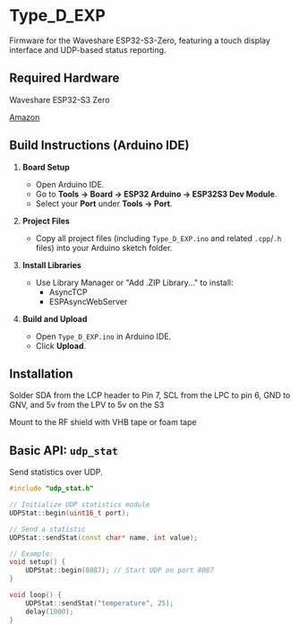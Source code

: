 # Type_D_EXP

Firmware for the Waveshare ESP32-S3-Zero, featuring a touch display interface and UDP-based status reporting.

## Required Hardware

Waveshare ESP32-S3 Zero

<a href="https://www.amazon.com/dp/B0CS6VS1DJ?ref_=ppx_hzsearch_conn_dt_b_fed_asin_title_2">Amazon</a>

## Build Instructions (Arduino IDE)

1. **Board Setup**  
   - Open Arduino IDE.  
   - Go to **Tools → Board → ESP32 Arduino → ESP32S3 Dev Module**.  
   - Select your **Port** under **Tools → Port**.

2. **Project Files**  
   - Copy all project files (including `Type_D_EXP.ino` and related `.cpp`/`.h` files) into your Arduino sketch folder.

3. **Install Libraries**  
   - Use Library Manager or "Add .ZIP Library..." to install:  
     - AsyncTCP  
     - ESPAsyncWebServer  


5. **Build and Upload**  
   - Open `Type_D_EXP.ino` in Arduino IDE.  
   - Click **Upload**.

## Installation

Solder SDA from the LCP header to Pin 7, SCL from the LPC to pin 6, GND to GNV, and 5v from the LPV to 5v on the S3

Mount to the RF shield with VHB tape or foam tape

## Basic API: `udp_stat`

Send statistics over UDP.

```cpp
#include "udp_stat.h"

// Initialize UDP statistics module
UDPStat::begin(uint16_t port);

// Send a statistic
UDPStat::sendStat(const char* name, int value);

// Example:
void setup() {
    UDPStat::begin(8087); // Start UDP on port 8087
}

void loop() {
    UDPStat::sendStat("temperature", 25);
    delay(1000);
}
